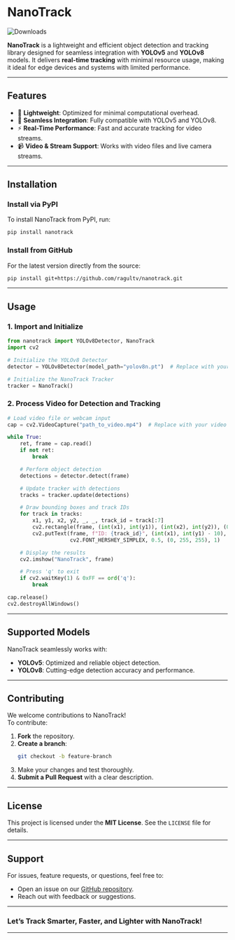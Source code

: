 # **NanoTrack**

![Downloads](https://static.pepy.tech/badge/nanotrack)

**NanoTrack** is a lightweight and efficient object detection and tracking library designed for seamless integration with **YOLOv5** and **YOLOv8** models. It delivers **real-time tracking** with minimal resource usage, making it ideal for edge devices and systems with limited performance.

---

## **Features**
- 🚀 **Lightweight**: Optimized for minimal computational overhead.  
- 🎯 **Seamless Integration**: Fully compatible with YOLOv5 and YOLOv8.  
- ⚡ **Real-Time Performance**: Fast and accurate tracking for video streams.  
- 📹 **Video & Stream Support**: Works with video files and live camera streams.

---

## **Installation**

### **Install via PyPI**
To install NanoTrack from PyPI, run:
```bash
pip install nanotrack
```

### **Install from GitHub**
For the latest version directly from the source:
```bash
pip install git+https://github.com/ragultv/nanotrack.git
```

---

## **Usage**

### **1. Import and Initialize**
```python
from nanotrack import YOLOv8Detector, NanoTrack
import cv2

# Initialize the YOLOv8 Detector
detector = YOLOv8Detector(model_path="yolov8n.pt")  # Replace with your model path

# Initialize the NanoTrack Tracker
tracker = NanoTrack()
```

### **2. Process Video for Detection and Tracking**
```python
# Load video file or webcam input
cap = cv2.VideoCapture("path_to_video.mp4")  # Replace with your video file path

while True:
    ret, frame = cap.read()
    if not ret:
        break

    # Perform object detection
    detections = detector.detect(frame)

    # Update tracker with detections
    tracks = tracker.update(detections)

    # Draw bounding boxes and track IDs
    for track in tracks:
        x1, y1, x2, y2, _, _, track_id = track[:7]
        cv2.rectangle(frame, (int(x1), int(y1)), (int(x2), int(y2)), (0, 255, 0), 2)
        cv2.putText(frame, f"ID: {track_id}", (int(x1), int(y1) - 10),
                    cv2.FONT_HERSHEY_SIMPLEX, 0.5, (0, 255, 255), 1)

    # Display the results
    cv2.imshow("NanoTrack", frame)

    # Press 'q' to exit
    if cv2.waitKey(1) & 0xFF == ord('q'):
        break

cap.release()
cv2.destroyAllWindows()
```

---

## **Supported Models**
NanoTrack seamlessly works with:
- **YOLOv5**: Optimized and reliable object detection.  
- **YOLOv8**: Cutting-edge detection accuracy and performance.

---

## **Contributing**
We welcome contributions to NanoTrack!  
To contribute:  
1. **Fork** the repository.  
2. **Create a branch**:  
   ```bash
   git checkout -b feature-branch
   ```
3. Make your changes and test thoroughly.  
4. **Submit a Pull Request** with a clear description.  

---

## **License**
This project is licensed under the **MIT License**. See the `LICENSE` file for details.

---

## **Support**
For issues, feature requests, or questions, feel free to:  
- Open an issue on our [GitHub repository](https://github.com/ragultv/nanotrack).  
- Reach out with feedback or suggestions.

---

### **Let’s Track Smarter, Faster, and Lighter with NanoTrack!** 

---

